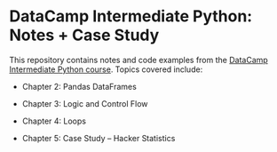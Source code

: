 # DataCamp Intermediate Python: Notes + Case Study 

This repository contains notes and code examples from the [DataCamp Intermediate Python course](https://app.datacamp.com/learn/courses/intermediate-python). Topics covered include:

- Chapter 2: Pandas DataFrames

- Chapter 3: Logic and Control Flow

- Chapter 4: Loops

- Chapter 5: Case Study – Hacker Statistics
